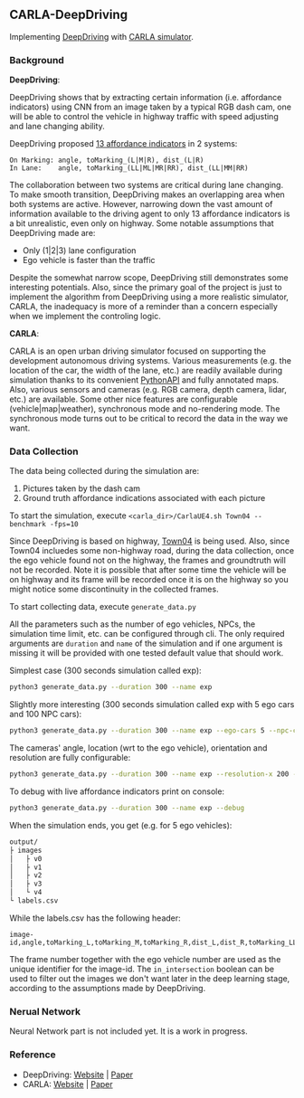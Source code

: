 ## CARLA-DeepDriving
Implementing [DeepDriving][dd-url] with [CARLA simulator][carla-url].  


### Background
**DeepDriving**:

DeepDriving shows that by extracting certain information (i.e. affordance indicators) using CNN from an image taken by a typical RGB dash cam, one will be able to control the vehicle in highway traffic with speed adjusting and lane changing ability.

DeepDriving proposed [13 affordance indicators][avs-fig] in 2 systems:  
   ```
   On Marking: angle, toMarking_(L|M|R), dist_(L|R)
   In Lane:    angle, toMarking_(LL|ML|MR|RR), dist_(LL|MM|RR)  
   ```

The collaboration between two systems are critical during lane changing. To make smooth transition, DeepDriving makes an overlapping area when both systems are active. However, narrowing down the vast amount of information available to the driving agent to only 13 affordance indicators is a bit unrealistic, even only on highway. Some notable assumptions that DeepDriving made are:  
+ Only (1|2|3) lane configuration
+ Ego vehicle is faster than the traffic
 
Despite the somewhat narrow scope, DeepDriving still demonstrates some interesting potentials. Also, since the primary goal of the project is just to implement the algorithm from DeepDriving using a more realistic simulator, CARLA, the inadequacy is more of a reminder than a concern especially when we implement the controling logic.


**CARLA**:

CARLA is an open urban driving simulator focused on supporting the development autonomous driving systems. Various measurements (e.g. the location of the car, the width of the lane, etc.) are readily available during simulation thanks to its convenient [PythonAPI][carla-py-url] and fully annotated maps. Also, various sensors and cameras (e.g. RGB camera, depth camera, lidar, etc.) are available. Some other nice features are configurable (vehicle|map|weather), synchronous mode and no-rendering mode. The synchronous mode turns out to be critical to record the data in the way we want.


### Data Collection

[comment]: # (I am not sure if I should write "how to use the code" or "how did I implement this" kind of documentation. Also, I need to update the usage once cli flag is supported)

The data being collected during the simulation are:
1. Pictures taken by the dash cam
2. Ground truth affordance indications associated with each picture

To start the simulation, execute  `<carla_dir>/CarlaUE4.sh Town04 --benchmark -fps=10`  
 
Since DeepDriving is based on highway, [Town04][town04-url] is being used. Also, since Town04 incluedes some non-highway road, during the data collection, once the ego vehicle found not on the highway, the frames and groundtruth will not be recorded. Note it is possible that after some time the vehicle will be on highway and its frame will be recorded once it is on the highway so you might notice some discontinuity in the collected frames. 

To start collecting data, execute `generate_data.py`

All the parameters such as the number of ego vehicles, NPCs, the simulation time limit, etc. can be configured through cli. The only required arguments are `duration` and `name` of the simulation and if one argument is missing it will be provided with one tested default value that should work.

Simplest case (300 seconds simulation called exp):  
```bash
python3 generate_data.py --duration 300 --name exp 
```

Slightly more interesting (300 seconds simulation called exp with 5 ego cars and 100 NPC cars):  
```bash
python3 generate_data.py --duration 300 --name exp --ego-cars 5 --npc-cars 100
```

The cameras' angle, location (wrt to the ego vehicle), orientation and resolution are fully configurable:  
```bash
python3 generate_data.py --duration 300 --name exp --resolution-x 200 --resolution-y 100 --cam-yaw 90 --cam-pitch 10 --cam-z 1.4 --fov 115
```

To debug with live affordance indicators print on console:  
```bash
python3 generate_data.py --duration 300 --name exp --debug
```

When the simulation ends, you get (e.g. for 5 ego vehicles):

```bash
output/
├ images
│   ├ v0
│   ├ v1
│   ├ v2
│   ├ v3
│   └ v4
└ labels.csv
```

While the labels.csv has the following header:

```
image-id,angle,toMarking_L,toMarking_M,toMarking_R,dist_L,dist_R,toMarking_LL,toMarking_ML,toMarking_MR,toMarking_RR,dist_LL,dist_MM,dist_RR,velocity(m/s),in_intersection

```

The frame number together with the ego vehicle number are used as the unique identifier for the image-id. The `in_intersection` boolean can be used to filter out the images we don't want later in the deep learning stage, according to the assumptions made by DeepDriving.

[comment]: # (**Details on how the `generate_data.py` script works:** I will add how the code works later, probably in another md file like contributions.md)


### Nerual Network

Neural Network part is not included yet. It is a work in progress.


### Reference
+ DeepDriving: [Website][dd-url] | [Paper][dd-paper]  
+ CARLA:       [Website][carla-url] | [Paper][carla-paper]  


[dd-url]: http://deepdriving.cs.princeton.edu/
[dd-paper]: https://arxiv.org/abs/1505.00256/
[carla-url]: http://carla.org/
[carla-paper]: https://arxiv.org/abs/1711.03938/ 
[carla-py-url]: https://arxiv.org/abs/1711.03938://carla.readthedocs.io/en/latest/python_api/ 
[avs-fig]: https://www.ics.uci.edu/~daohangt/img/avs.PNG "Illustration of the affordance representation"
[town04-url]: http://carla.org/2019/01/31/release-0.9.3/
[town04-fig]: https://www.ics.uci.edu/~daohangt/img/town04.PNG "Beautiful Town04 with highway"
